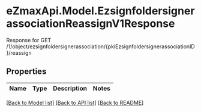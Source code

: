 # eZmaxApi.Model.EzsignfoldersignerassociationReassignV1Response
Response for GET /1/object/ezsignfoldersignerassociation/{pkiEzsignfoldersignerassociationID}/reassign

## Properties

Name | Type | Description | Notes
------------ | ------------- | ------------- | -------------

[[Back to Model list]](../README.md#documentation-for-models) [[Back to API list]](../README.md#documentation-for-api-endpoints) [[Back to README]](../README.md)

